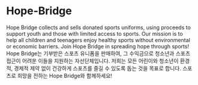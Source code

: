 # Hope-Bridge
Hope Bridge collects and sells donated sports uniforms, using proceeds to support youth and those with limited access to sports. Our mission is to help all children and teenagers enjoy healthy sports without environmental or economic barriers. Join Hope Bridge in spreading hope through sports!
Hope Bridge는 기부받은 스포츠 유니폼을 판매하여, 그 수익금으로 청소년과 스포츠 접근이 어려운 이들을 지원하는 자선단체입니다. 저희는 모든 어린이와 청소년이 환경적, 경제적 제약 없이 건강하게 스포츠를 즐길 수 있도록 돕는 것을 목표로 합니다. 스포츠로 희망을 전하는 Hope Bridge와 함께하세요!
